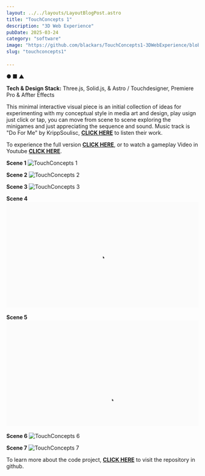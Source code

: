 ```yaml
---
layout: ../../layouts/LayoutBlogPost.astro
title: "TouchConcepts 1"
description: "3D Web Experience"
pubDate: 2025-03-24
category: "software"
image: "https://github.com/blackars/TouchConcepts1-3DWebExperience/blob/master/components%20preview/Touchconcepts.gif?raw=true"
slug: "touchconcepts1"

---
```

**●  ■  ▲** 

**Tech & Design Stack:** Three.js, Solid.js, & Astro / Touchdesigner, Premiere Pro & Affter Effects

This minimal interactive visual piece is an initial collection of ideas for experimenting with my conceptual style in media art and design, play usign just click or tap, you can move from scene to scene exploring the minigames and just appreciating the sequence and sound. Music track is "Do For Me" by KrippSoulisc, **[CLICK HERE](https://music.youtube.com/channel/UCb8NzwP7Y9BekoG-_Q5fp-w)** to listen their work. 

To experience the full version **[CLICK HERE](https://touchconcepts1.netlify.app/)**, or to watch a gameplay Video in Youtube **[CLICK HERE](https://touchconcepts1.netlify.app/)**. 


**Scene 1**
![TouchConcepts 1](https://github.com/blackars/TouchConcepts1-3DWebExperience/blob/master/components%20preview/gif_scene1.gif?raw=true)


**Scene 2**
![TouchConcepts 2](https://github.com/blackars/TouchConcepts1-3DWebExperience/blob/master/components%20preview/gif_scene2.gif?raw=true)


**Scene 3**
![TouchConcepts 3](https://github.com/blackars/TouchConcepts1-3DWebExperience/blob/master/components%20preview/gif_scene3.gif?raw=true)


**Scene 4** 
![TouchConcepts 4](https://github.com/blackars/TouchConcepts1-3DWebExperience/blob/master/components%20preview/gif_scene4.gif?raw=true)


**Scene 5**
![TouchConcepts 5](https://github.com/blackars/TouchConcepts1-3DWebExperience/blob/master/components%20preview/gif_scene5.gif?raw=true)


**Scene 6**
![TouchConcepts 6](https://github.com/blackars/TouchConcepts1-3DWebExperience/blob/master/components%20preview/gif_scene6.gif?raw=true)


**Scene 7**
![TouchConcepts 7](https://github.com/blackars/TouchConcepts1-3DWebExperience/blob/master/components%20preview/gif_scene7.gif?raw=true)

To learn more about the code project, **[CLICK HERE](https://github.com/blackars/TouchConcepts1-3DWebExperience)** to visit the repository in github. 